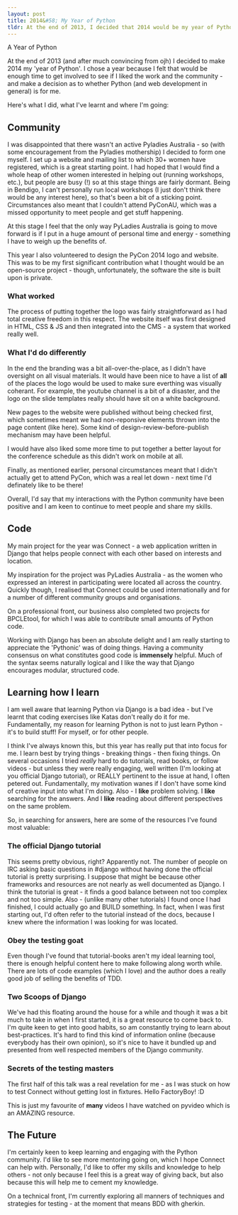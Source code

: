 ```yaml
---
layout: post
title: 2014&#58; My Year of Python
tldr: At the end of 2013, I decided that 2014 would be my year of Python.  It's been great!
---
```


A Year of Python

At the end of 2013 (and after much convincing from ojh) I decided to make 2014 my 'year of Python'.  I chose a year because I felt that would be enough time to get involved to see if I liked the work and the community - and make a decision as to whether Python (and web development in general) is for me.

Here's what I did, what I've learnt and where I'm going:

## Community

I was disappointed that there wasn't an active Pyladies Australia - so (with some encouragement from the Pyladies mothership) I decided to form one myself.  I set up a website and mailing list to which 30+ women have registered, which is a great starting point.  I had hoped that I would find a whole heap of other women interested in helping out (running workshops, etc.), but people are busy (!) so at this stage things are fairly dormant.  Being in Bendigo, I can't personally run local workshops (I just don't think there would be any interest here), so that's been a bit of a sticking point.  Circumstances also meant that I couldn't attend PyConAU, which was a missed opportunity to meet people and get stuff happening.

At this stage I feel that the only way PyLadies Australia is going to move forward is if I put in a huge amount of personal time and energy - something I have to weigh up the benefits of.

This year I also volunteered to design the PyCon 2014 logo and website.   This was to be my first significant contribution what I thought would be an open-source project - though, unfortunately, the software the site is built upon is private.

### What worked

The process of putting together the logo was fairly straightforward as I had total creative freedom in this respect.  The website itself was first designed in HTML, CSS & JS and then integrated into the CMS - a system that worked really well.

### What I'd do differently

In the end the branding was a bit all-over-the-place, as I didn't have oversight on all visual materials.  It would have been nice to have a list of __all__ of the places the logo would be used to make sure everthing was visually coherant.  For example, the youtube channel is a bit of a disaster, and the logo on the slide templates really should have sit on a white background.

New pages to the website were published without being checked first, which sometimes meant we had non-reponsive elements thrown into the page content (like here).  Some kind of design-review-before-publish mechanism may have been helpful.

I would have also liked some more time to put together a better layout for the conference schedule as this didn't work on mobile at all.

Finally, as mentioned earlier, personal circumstances meant that I didn't actually get to attend PyCon, which was a real let down - next time I'd definately like to be there!

Overall, I'd say that my interactions with the Python community have been positive and I am keen to continue to meet people and share my skills.

## Code

My main project for the year was Connect -  a web application written in Django that helps people connect with each other based on interests and location.

My inspiration for the project was PyLadies Australia - as the women who expressed an interest in participating were located all across the country.  Quickly though, I realised that Connect could be used internationally and for a number of different community groups and organisations.

On a professional front, our business also completed two projects for BPCLEtool, for which I was able to contribute small amounts of Python code.

Working with Django has been an absolute delight and I am really starting to appreciate the 'Pythonic' was of doing things.  Having a community consensus on what constitutes good code is __immensely__ helpful. Much of the syntax seems naturally logical and I like the way that Django encourages modular, structured code.

## Learning how I learn

I am well aware that learning Python via Django is a bad idea - but I've learnt that coding exercises like Katas don't really do it for me.  Fundamentally, my reason for learning Python is not to just learn Python - it's to build stuff!  For myself, or for other people.

I think I've always known this, but this year has really put that into focus for me.  I learn best by trying things - breaking things - then fixing things.  On several occasions I tried *really* hard to do tutorials, read books, or follow videos - but unless they were really engaging, well written (I'm looking at you official Django tutorial), or REALLY pertinent to the issue at hand, I often petered out.  Fundamentally, my motivation wanes if I don't have some kind of creative input into what I'm doing.  Also - I __like__ problem solving.  I __like__ searching for the answers.  And I __like__ reading about different perspectives on the same problem.

So, in searching for answers, here are some of the resources I've found most valuable:

### The official Django tutorial

This seems pretty obvious, right? Apparently not. The number of people on IRC asking basic questions in #django without having done the official tutorial is pretty surprising. I suppose that might be because other frameworks and resources are not nearly as well documented as Django. I think the tutorial is great - it finds a good balance between not too complex and not too simple. Also - (unlike many other tutorials) I found once I had finished, I could actually go and BUILD something. In fact, when I was first starting out, I'd often refer to the tutorial instead of the docs, because I knew where the information I was looking for was located.

### Obey the testing goat

Even though I've found that tutorial-books aren't my ideal learning tool, there is enough helpful content here to make following along worth while.  There are lots of code examples (which I love) and the author does a really good job of selling the benefits of TDD.

### Two Scoops of Django

We've had this floating around the house for a while and though it was a bit much to take in when I first started, it is a great resource to come back to.  I'm quite keen to get into good habits, so am constantly trying to learn about best-practices.  It's hard to find this kind of information online (because everybody has their own opinion), so it's nice to have it bundled up and presented from well respected members of the Django community.

### Secrets of the testing masters

The first half of this talk was a real revelation for me - as I was stuck on how to test Connect without getting lost in fixtures.  Hello FactoryBoy! :D

This is just my favourite of __many__ videos I have watched on pyvideo which is an AMAZING resource.

## The Future

I'm certainly keen to keep learning and engaging with the Python community.  I'd like to see more mentoring going on, which I hope Connect can help with.  Personally, I'd like to offer my skills and knowledge to help others - not only because I feel this is a great way of giving back, but also because this will help me to cement my knowledge.

On a technical front, I'm currently exploring all manners of techniques and strategies for testing - at the moment that means BDD with gherkin.
